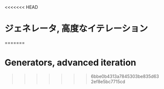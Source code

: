 
<<<<<<< HEAD
# ジェネレータ, 高度なイテレーション
=======
# Generators, advanced iteration
>>>>>>> 6bbe0b4313a7845303be835d632ef8e5bc7715cd
